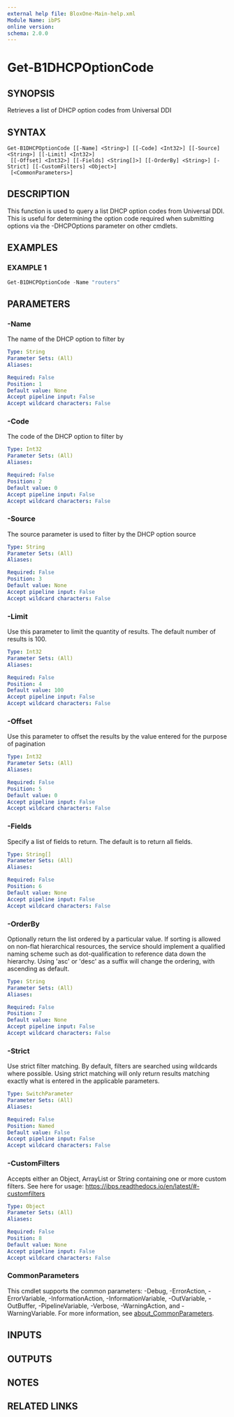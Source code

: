 ```yaml
---
external help file: BloxOne-Main-help.xml
Module Name: ibPS
online version:
schema: 2.0.0
---
```


# Get-B1DHCPOptionCode

## SYNOPSIS
Retrieves a list of DHCP option codes from Universal DDI

## SYNTAX

```
Get-B1DHCPOptionCode [[-Name] <String>] [[-Code] <Int32>] [[-Source] <String>] [[-Limit] <Int32>]
 [[-Offset] <Int32>] [[-Fields] <String[]>] [[-OrderBy] <String>] [-Strict] [[-CustomFilters] <Object>]
 [<CommonParameters>]
```

## DESCRIPTION
This function is used to query a list DHCP option codes from Universal DDI.
This is useful for determining the option code required when submitting options via the -DHCPOptions parameter on other cmdlets.

## EXAMPLES

### EXAMPLE 1
```powershell
Get-B1DHCPOptionCode -Name "routers"
```

## PARAMETERS

### -Name
The name of the DHCP option to filter by

```yaml
Type: String
Parameter Sets: (All)
Aliases:

Required: False
Position: 1
Default value: None
Accept pipeline input: False
Accept wildcard characters: False
```

### -Code
The code of the DHCP option to filter by

```yaml
Type: Int32
Parameter Sets: (All)
Aliases:

Required: False
Position: 2
Default value: 0
Accept pipeline input: False
Accept wildcard characters: False
```

### -Source
The source parameter is used to filter by the DHCP option source

```yaml
Type: String
Parameter Sets: (All)
Aliases:

Required: False
Position: 3
Default value: None
Accept pipeline input: False
Accept wildcard characters: False
```

### -Limit
Use this parameter to limit the quantity of results.
The default number of results is 100.

```yaml
Type: Int32
Parameter Sets: (All)
Aliases:

Required: False
Position: 4
Default value: 100
Accept pipeline input: False
Accept wildcard characters: False
```

### -Offset
Use this parameter to offset the results by the value entered for the purpose of pagination

```yaml
Type: Int32
Parameter Sets: (All)
Aliases:

Required: False
Position: 5
Default value: 0
Accept pipeline input: False
Accept wildcard characters: False
```

### -Fields
Specify a list of fields to return.
The default is to return all fields.

```yaml
Type: String[]
Parameter Sets: (All)
Aliases:

Required: False
Position: 6
Default value: None
Accept pipeline input: False
Accept wildcard characters: False
```

### -OrderBy
Optionally return the list ordered by a particular value.
If sorting is allowed on non-flat hierarchical resources, the service should implement a qualified naming scheme such as dot-qualification to reference data down the hierarchy.
Using 'asc' or 'desc' as a suffix will change the ordering, with ascending as default.

```yaml
Type: String
Parameter Sets: (All)
Aliases:

Required: False
Position: 7
Default value: None
Accept pipeline input: False
Accept wildcard characters: False
```

### -Strict
Use strict filter matching.
By default, filters are searched using wildcards where possible.
Using strict matching will only return results matching exactly what is entered in the applicable parameters.

```yaml
Type: SwitchParameter
Parameter Sets: (All)
Aliases:

Required: False
Position: Named
Default value: False
Accept pipeline input: False
Accept wildcard characters: False
```

### -CustomFilters
Accepts either an Object, ArrayList or String containing one or more custom filters.
See here for usage: https://ibps.readthedocs.io/en/latest/#-customfilters

```yaml
Type: Object
Parameter Sets: (All)
Aliases:

Required: False
Position: 8
Default value: None
Accept pipeline input: False
Accept wildcard characters: False
```

### CommonParameters
This cmdlet supports the common parameters: -Debug, -ErrorAction, -ErrorVariable, -InformationAction, -InformationVariable, -OutVariable, -OutBuffer, -PipelineVariable, -Verbose, -WarningAction, and -WarningVariable. For more information, see [about_CommonParameters](http://go.microsoft.com/fwlink/?LinkID=113216).

## INPUTS

## OUTPUTS

## NOTES

## RELATED LINKS
